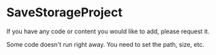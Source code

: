 # SaveStorageProject

If you have any code or content you would like to add, please request it.

Some code doesn't run right away. You need to set the path, size, etc.
